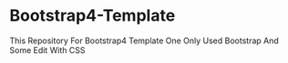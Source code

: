 # Bootstrap4-Template
This Repository For Bootstrap4 Template One Only Used Bootstrap And Some Edit With CSS
